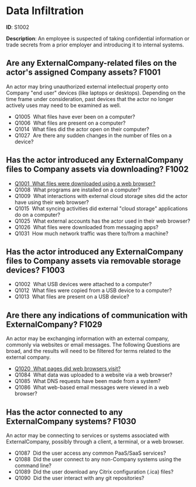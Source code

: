 # Data Infiltration

**ID**: S1002

**Description**: An employee is suspected of taking confidential information or trade secrets from a prior employer and introducing it to internal systems.

## Are any ExternalCompany-related files on the actor's assigned Company assets? <span class="dfiqIdTag">F1001</span>
An actor may bring unauthorized external intellectual property onto Company "end user" devices (like laptops or desktops). Depending on the time frame under consideration, past devices that the actor no longer actively uses may need to be examined as well.

 - <span class="dfiqIdTag">Q1005</span> &nbsp;What files have ever been on a computer?
 - <span class="dfiqIdTag">Q1006</span> &nbsp;What files are present on a computer?
 - <span class="dfiqIdTag">Q1014</span> &nbsp;What files did the actor open on their computer?
 - <span class="dfiqIdTag">Q1027</span> &nbsp;Are there any sudden changes in the number of files on a device?
## Has the actor introduced any ExternalCompany files to Company assets via downloading? <span class="dfiqIdTag">F1002</span>

 - <a href="/questions/Q1001"><span class="dfiqIdTag">Q1001</span> &nbsp;What files were downloaded using a web browser?</a>
 - <span class="dfiqIdTag">Q1008</span> &nbsp;What programs are installed on a computer?
 - <span class="dfiqIdTag">Q1009</span> &nbsp;What interactions with external cloud storage sites did the actor have using their web browser?
 - <span class="dfiqIdTag">Q1015</span> &nbsp;What syncing activities did external "cloud storage" applications do on a computer?
 - <span class="dfiqIdTag">Q1025</span> &nbsp;What external accounts has the actor used in their web browser?
 - <span class="dfiqIdTag">Q1026</span> &nbsp;What files were downloaded from messaging apps?
 - <span class="dfiqIdTag">Q1031</span> &nbsp;How much network traffic was there to/from a machine?
## Has the actor introduced any ExternalCompany files to Company assets via removable storage devices? <span class="dfiqIdTag">F1003</span>

 - <span class="dfiqIdTag">Q1002</span> &nbsp;What USB devices were attached to a computer?
 - <span class="dfiqIdTag">Q1012</span> &nbsp;What files were copied from a USB device to a computer?
 - <span class="dfiqIdTag">Q1013</span> &nbsp;What files are present on a USB device?
## Are there any indications of communication with ExternalCompany? <span class="dfiqIdTag">F1029</span>
An actor may be exchanging information with an external company, commonly via websites or email messages. The following Questions are broad, and the results will need to be filtered for terms related to the external company.

 - <a href="/questions/Q1020"><span class="dfiqIdTag">Q1020</span> &nbsp;What pages did web browsers visit?</a>
 - <span class="dfiqIdTag">Q1084</span> &nbsp;What data was uploaded to a website via a web browser?
 - <span class="dfiqIdTag">Q1085</span> &nbsp;What DNS requests have been made from a system?
 - <span class="dfiqIdTag">Q1086</span> &nbsp;What web-based email messages were viewed in a web browser?
## Has the actor connected to any ExternalCompany systems? <span class="dfiqIdTag">F1030</span>
An actor may be connecting to services or systems associated with ExternalCompany, possibly through a client, a terminal, or a web browser.

 - <span class="dfiqIdTag">Q1087</span> &nbsp;Did the user access any common PaaS/SaaS services?
 - <span class="dfiqIdTag">Q1088</span> &nbsp;Did the user connect to any non-Company systems using the command line?
 - <span class="dfiqIdTag">Q1089</span> &nbsp;Did the user download any Citrix configuration (.ica) files?
 - <span class="dfiqIdTag">Q1090</span> &nbsp;Did the user interact with any git repositories?

